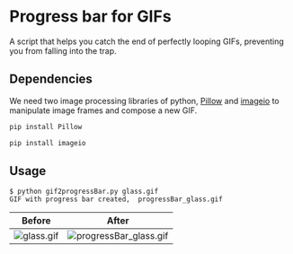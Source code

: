 # Progress bar for GIFs

A script that helps you catch the end of perfectly looping GIFs, preventing you from falling into the trap.

## Dependencies

We need two image processing libraries of python, [Pillow](https://pillow.readthedocs.io/en/4.1.x/) and [imageio](http://imageio.readthedocs.io/en/latest/installation.html) to manipulate image frames and compose a new GIF.

```python
pip install Pillow
```
```python
pip install imageio
```

## Usage
```
$ python gif2progressBar.py glass.gif
GIF with progress bar created,  progressBar_glass.gif
```

| Before | After |
| --- | --- |
| ![glass.gif](https://github.com/ustundag/Progress-bar-for-GIFs/blob/master/glass.gif?raw=true) | ![progressBar_glass.gif](https://github.com/ustundag/Progress-bar-for-GIFs/blob/master/progressBar_glass.gif) |

